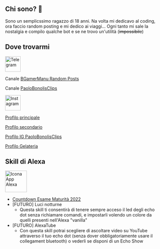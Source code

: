 ## Chi sono? 👋
Sono un semplicssimo ragazzo di 18 anni. Na volta mi dedicavo al coding, ora faccio random posting e mi dedico ai viaggi... Ogni tanto mi sale la nostalgia e compilo qualche bot e se ne trovo un'utilità (<strike>impossibile</strike>)

## Dove trovarmi
<img src="https://upload.wikimedia.org/wikipedia/commons/thumb/8/82/Telegram_logo.svg/2048px-Telegram_logo.svg.png" alt="Telegram" width="50" height="50">

Canale [BGamerManu Random Posts](https://t.me/bgamermanuposts)

Canale [PaoloBonolisClips](https://t.me/paolobonolisclips)

<img src="https://upload.wikimedia.org/wikipedia/commons/thumb/a/a5/Instagram_icon.png/600px-Instagram_icon.png" alt="Instagram" width="50" height="50">

[Profilo principale](https://instagram.com/bgamermanu)

[Profilo secondario](https://instagram.com/bgamermanu_2)

[Profilo IG PaoloBonolisClips](https://instagram.com/paolobonolisclips)

[Profilo Gelateria](https://instagram.com/gelateriaciao2)

## Skill di Alexa

<img src="https://upload.wikimedia.org/wikipedia/commons/c/cc/Amazon_Alexa_App_Logo.png" alt="Icona App Alexa" width="70" height="70">

- [Countdown Esame Maturità 2022](https://alexa.amazon.it/spa/index.html#skills/dp/B0B12P7LP2/?ref=skill_dsk_stick_sr_0&qid=15963d82-9587-4027-9b55-e542ae2a0632)
- [FUTURO] Luci notturne
     - Questa skill ti consentirà di tenere sempre acceso il led degli echo dot senza richiamare comandi, e impostarli volendo un colore da quelli presenti nell'Alexa "vanilla"
- [FUTURO] AlexaTube
   - Con questa skill potrai scegliere di ascoltare video su YouTube attraverso il tuo echo dot (senza dover obbligatoriamente usare il collegament bluetooth) o vederli se disponi di un Echo Show
